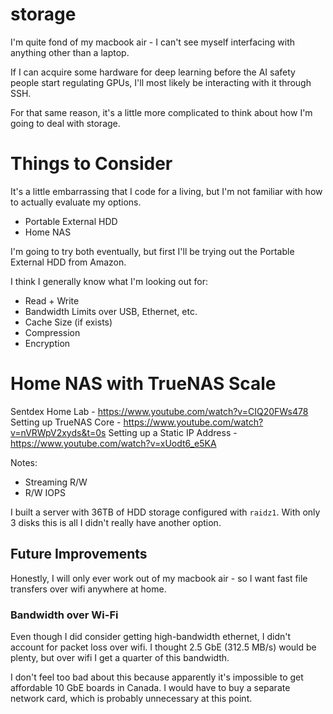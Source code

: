 # storage

I'm quite fond of my macbook air - I can't see myself
interfacing with anything other than a laptop.

If I can acquire some hardware for deep learning before
the AI safety people start regulating GPUs, I'll most
likely be interacting with it through SSH.

For that same reason, it's a little more complicated to
think about how I'm going to deal with storage.

# Things to Consider

It's a little embarrassing that I code for a living, but
I'm not familiar with how to actually evaluate my options.

- Portable External HDD
- Home NAS

I'm going to try both eventually, but first I'll be trying
out the Portable External HDD from Amazon.

I think I generally know what I'm looking out for:
- Read + Write
- Bandwidth Limits over USB, Ethernet, etc.
- Cache Size (if exists)
- Compression
- Encryption

# Home NAS with TrueNAS Scale

Sentdex Home Lab - https://www.youtube.com/watch?v=CIQ20FWs478
Setting up TrueNAS Core - https://www.youtube.com/watch?v=nVRWpV2xyds&t=0s
Setting up a Static IP Address - https://www.youtube.com/watch?v=xUodt6_e5KA

Notes:
- Streaming R/W
- R/W IOPS

I built a server with 36TB of HDD storage configured with `raidz1`. With only 3 disks this is all I didn't really have another option.

## Future Improvements

Honestly, I will only ever work out of my macbook air - so
I want fast file transfers over wifi anywhere at home.

### Bandwidth over Wi-Fi
Even though I did consider getting high-bandwidth
ethernet, I didn't account for packet loss over wifi. I
thought 2.5 GbE (312.5 MB/s) would be plenty, but over
wifi I get a quarter of this bandwidth. 

I don't feel too bad about this because apparently it's
impossible to get affordable 10 GbE boards in Canada. I
would have to buy a separate network card, which is
probably unnecessary at this point.